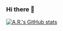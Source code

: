 ### Hi there 👋

<!--
**now-youre-gittin-it/now-youre-gittin-it** is a ✨ _special_ ✨ repository because its `README.md` (this file) appears on your GitHub profile.


Here are some ideas to get you started:

- 🔭 I’m currently working on ...
- 🌱 I’m currently learning ...
- 👯 I’m looking to collaborate on ...
- 🤔 I’m looking for help with ...
- 💬 Ask me about ...
- 📫 How to reach me: ...
- 😄 Pronouns: ...
- ⚡ Fun fact: ...
-->
[![A.R.'s GitHub stats](https://github-readme-stats.vercel.app/api?username=now-youre-gittin-it)](https://github.com/now-youre-gittin-it/readme-components)
